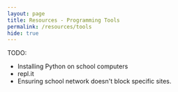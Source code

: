 ```yaml
---
layout: page
title: Resources - Programming Tools
permalink: /resources/tools
hide: true
---
```



TODO:

- Installing Python on school computers
- repl.it
- Ensuring school network doesn't block specific sites.